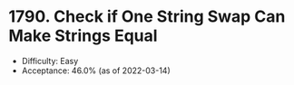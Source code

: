 # 1790. Check if One String Swap Can Make Strings Equal
- Difficulty: Easy
- Acceptance: 46.0% (as of 2022-03-14)
